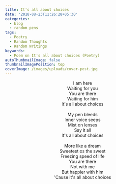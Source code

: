 ```yaml
---
title: It's all about choices
date: '2018-08-23T11:26:28+05:30'
categories:
  - blog
  - random pens
tags:
  - Poetry
  - Random Thoughts
  - Random Writings
keywords:
  - Poem on It's all about choices (Poetry)
autoThumbnailImage: false
thumbnailImagePosition: top
coverImage: /images/uploads/cover-post.jpg
---
```

<center>
I am here<br>
Waiting for you<br>
You are there<br>
Waiting for him<br>
It's all about choices
<br><br>
My pen bleeds<br>
Inner voice seeps<br>
Mist on lenses<br>
Say it all<br>
It's all about choices
<br><br>
More like a dream<br>
Sweetest os the sweet<br>
Freezing speed of life<br>
You are there<br>
Not with me<br>
But happier with him<br>
'Cause it's all about choices
</center>
